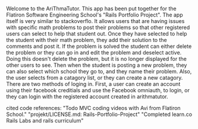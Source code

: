 Welcome to the AriThmaTutor.
This app has been put together for the Flatiron Software Engineering School's "Rails Portfolio Project".
The app itself is very similar to stackoverflo. It allows users that are having issues
with specific math problems to post their problems so that other registered users can select to help that student out. Once they have selected to help the student with their math problem, they add their solution to the comments and post it. If the problem is solved the student can either delete the problem or they can go in and edit the problem and deselect active. Doing this doesn't delete the problem, but it is no longer displayed for the other users to see. Then when the student is posting a new problem, they can also select which school they go to, and they name their problem. Also, the user selects from a catagory list, or they can create a new catagory. There are two methods of loging in. First, a user can create an account using their facebook creditials and use the Facebook omniauth, to login, or they can login with the registered account created in arithmatutor.

cited code references: 
    "Todo MVC coding videos with Avi from Flatiron School."
    "projekt/LICENSE.md: Rails-Portfolio-Project"
    "Completed learn.co Rails Labs and rails curriculum"

